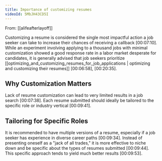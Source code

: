 ```yaml
---
title: Importance of customizing resumes
videoId: 5MbJH43CD5I
---
```


From: [[alifeafterlayoff]] <br/> 

Customizing a resume is considered the single most impactful action a job seeker can take to increase their chances of receiving a callback <a class="yt-timestamp" data-t="00:07:10">[00:07:10]</a>. While an experiment involving applying to a thousand jobs with minimal customization showed a good response rate in a labor market desperate for candidates, it is generally advised that job seekers prioritize [[optimizing_and_customizing_resumes_for_job_applications | optimizing and customizing their resumes]] <a class="yt-timestamp" data-t="00:06:58">[00:06:58]</a>, <a class="yt-timestamp" data-t="00:20:35">[00:20:35]</a>.

## Why Customization Matters
Lack of resume customization can lead to very limited results in a job search <a class="yt-timestamp" data-t="00:07:38">[00:07:38]</a>. Each resume submitted should ideally be tailored to the specific role or industry vertical <a class="yt-timestamp" data-t="00:09:41">[00:09:41]</a>.

## Tailoring for Specific Roles
It is recommended to have multiple versions of a resume, especially if a job seeker has experience in diverse career paths <a class="yt-timestamp" data-t="00:09:34">[00:09:34]</a>. Instead of presenting oneself as a "jack of all trades," it is more effective to niche down and be specific about the types of resumes submitted <a class="yt-timestamp" data-t="00:09:44">[00:09:44]</a>. This specific approach tends to yield much better results <a class="yt-timestamp" data-t="00:09:53">[00:09:53]</a>.
